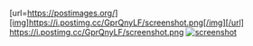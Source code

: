 [url=https://postimages.org/][img]https://i.postimg.cc/GprQnyLF/screenshot.png[/img][/url]
https://i.postimg.cc/GprQnyLF/screenshot.png
<a href='https://postimg.cc/ZW73r0yn' target='_blank'><img src='https://i.postimg.cc/ZW73r0yn/screenshot.png' border='0' alt='screenshot'/></a>
